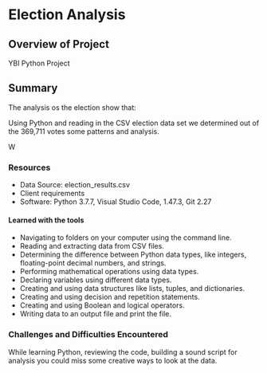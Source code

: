# Election Analysis



## Overview of Project

YBI Python Project

## Summary

The analysis os the election show that:

Using Python and reading in the CSV election data set we determined out of the 369,711 votes some patterns and analysis.

W
### Resources

- Data Source: election_results.csv
- Client requirements
- Software: Python 3.7.7, Visual Studio Code, 1.47.3, Git 2.27



#### Learned with the tools

- Navigating to folders on your computer using the command line.
- Reading and extracting data from CSV files.
- Determining the difference between Python data types, like integers, floating-point decimal numbers, and strings.
- Performing mathematical operations using data types.
- Declaring variables using different data types.
- Creating and using data structures like lists, tuples, and dictionaries.
- Creating and using decision and repetition statements.
- Creating and using Boolean and logical operators.
- Writing data to an output file and print the file.

### Challenges and Difficulties Encountered

While learning Python, reviewing the code, building a sound script for analysis you could miss some creative ways to look at the data. 

